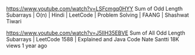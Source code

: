 https://www.youtube.com/watch?v=LSFcmgq0HYY
Sum of Odd Length Subarrays | O(n) | Hindi | LeetCode | Problem Solving | FAANG | Shashwat Tiwari


https://www.youtube.com/watch?v=J5IIH35EBVE
Sum of All Odd Length Subarrays | LeetCode 1588 | Explained and Java Code
Nate Santti
18K views
1 year ago
